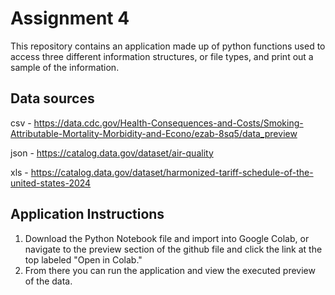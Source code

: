 # Assignment 4
This repository contains an application made up of python functions used to access three different information structures, or file types, and print out a sample of the information.

## Data sources
csv - https://data.cdc.gov/Health-Consequences-and-Costs/Smoking-Attributable-Mortality-Morbidity-and-Econo/ezab-8sq5/data_preview

json - https://catalog.data.gov/dataset/air-quality

xls - https://catalog.data.gov/dataset/harmonized-tariff-schedule-of-the-united-states-2024

## Application Instructions
1. Download the Python Notebook file and import into Google Colab, or navigate to the preview section of the github file and click the link at the top labeled "Open in Colab."
2. From there you can run the application and view the executed preview of the data.
